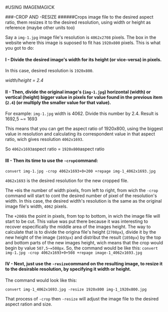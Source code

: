 <!--Preview Markdown with the `Ctrl+Shift+P` shortcut and writing `markdown, then selectino options-->

#USING IMAGEMAGICK

###-CROP AND -RESIZE
######Crops image file to the desired aspect ratio, them resizes it to the desired resolution, using width or height as reference (maybe other units too)


Say a `img-1.jpg` image file's resolution is `4062x2708` pixels. The box in the website where this image is suposed to fit has `1920x800` pixels. This is what you got to do:

#### I - Divide the desired image's width for its height (or vice-versa) in pixels.

In this case, desired resolution is `1920x800`. 

_width/height = 2.4_

#### II - Then, divide the original image's (`img-1.jpg`) horizontal (width) or vertical (height) bigger value in pixels for value found in the previous item (`2.4`) (or multiply the smaller value for that value).

For example: `img-1.jpg` width is 4062. Divide this number by 2.4. Result is 1692,5 ~= 1693

This means that you can get the aspect ratio of 1920x800, using the biggest value in resolution and calculating its correspondent value in that aspect ratio, wich gives resolution `4062x1693`.

So `4062x1693`aspect ratio = `1920x800`aspect ratio

#### III - Then its time to use the `-crop`command:


``convert img-1.jpg -crop 4062x1693+0+200 +repage img-1_4062x1693.jpg``

`4062x1693` is the desired resolution for the new cropped file.

The `+0`is the number of width pixels, from left to right, from wich the `-crop` command will start to cont the desired number of pixel of the resolution's width. In this case, the desired width's resolution is the same as the original image file's width, `4062` pixels.

The `+200`is the point in pixels, from top to bottom, in wich the image file will start to be cut. This value was put there because it was interesting to recover especifically the middle area of the images height. The way to calculate that is to divide the origina file's height (`2708px`), divide it by the new height of the image (`1693px`) and distribut the result (`1050px`) by the top and bottom parts of the new images height, wich means that the crop would begin by value `507,5~=508px`.
So, the command would be like this: ``convert img-1.jpg -crop 4062x1693+0+508 +repage image-1_4062x1693.jpg``

#### IV - Next, just use the `-resize`command on the resulting image, to resize it to the desirable resolution, by specifying it width or height.

The command would look like this:

``convert img-1_4062x1693.jpg -resize 1920x800 img-1_1920x800.jpg``

That process of `-crop` then `-resize` will adjust the image file to the desired aspect ration and size.